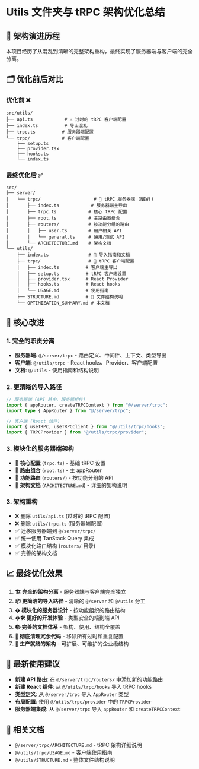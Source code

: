 # Utils 文件夹与 tRPC 架构优化总结

## 🎯 架构演进历程

本项目经历了从混乱到清晰的完整架构重构，最终实现了服务器端与客户端的完全分离。

## 🗂️ 优化前后对比

### 优化前 ❌

```
src/utils/
├── api.ts            # ⚠️ 过时的 tRPC 客户端配置
├── index.ts          # 导出混乱
├── trpc.ts          # 服务器端配置
└── trpc/            # 客户端配置
    ├── setup.ts
    ├── provider.tsx
    ├── hooks.ts
    └── index.ts
```

### 最终优化后 ✅

```
src/
├── server/
│   └── trpc/                    # 🎯 tRPC 服务器端 (NEW!)
│       ├── index.ts            # 服务器端主导出
│       ├── trpc.ts            # 核心 tRPC 配置
│       ├── root.ts            # 主路由器组合
│       ├── routers/           # 按功能分组的路由
│       │   ├── user.ts        # 用户相关 API
│       │   └── general.ts     # 通用/测试 API
│       └── ARCHITECTURE.md    # 架构文档
└── utils/
    ├── index.ts               # 📖 导入指南和文档
    ├── trpc/                  # 📱 tRPC 客户端配置
    │   ├── index.ts          # 客户端主导出
    │   ├── setup.ts          # tRPC 客户端设置
    │   ├── provider.tsx      # React Provider
    │   ├── hooks.ts          # React hooks
    │   └── USAGE.md          # 使用指南
    ├── STRUCTURE.md          # 📖 文件结构说明
    └── OPTIMIZATION_SUMMARY.md # 本文档
```

## 🎯 核心改进

### 1. **完全的职责分离**

- **服务器端**: `@/server/trpc` - 路由定义、中间件、上下文、类型导出
- **客户端**: `@/utils/trpc` - React hooks、Provider、客户端配置
- **文档**: `@/utils` - 使用指南和结构说明

### 2. **更清晰的导入路径**

```typescript
// 服务器端 (API 路由、服务器组件)
import { appRouter, createTRPCContext } from "@/server/trpc";
import type { AppRouter } from "@/server/trpc";

// 客户端 (React 组件)
import { useTRPC, useTRPCClient } from "@/utils/trpc/hooks";
import { TRPCProvider } from "@/utils/trpc/provider";
```

### 3. **模块化的服务器端架构**

- 🎯 **核心配置** (`trpc.ts`) - 基础 tRPC 设置
- 🔗 **路由组合** (`root.ts`) - 主 appRouter
- 📂 **功能路由** (`routers/`) - 按功能分组的 API
- 📖 **架构文档** (`ARCHITECTURE.md`) - 详细的架构说明

### 3. **架构重构**

- ❌ 删除 `utils/api.ts` (过时的 tRPC 配置)
- ❌ 删除 `utils/trpc.ts` (服务器端配置)
- ✅ 迁移服务器端到 `@/server/trpc/`
- ✅ 统一使用 TanStack Query 集成
- ✅ 模块化路由结构 (`routers/` 目录)
- ✅ 完善的架构文档

## 📈 最终优化效果

1. **🏗️ 完全的架构分离** - 服务器端与客户端完全独立
2. **📦 更简洁的导入路径** - 清晰的 `@/server` 和 `@/utils` 分工
3. **� 模块化的服务器设计** - 按功能组织的路由结构
4. **�🛠️ 更好的开发体验** - 类型安全的端到端 API
5. **📚 完善的文档体系** - 架构、使用、结构全覆盖
6. **🧹 彻底清理冗余代码** - 移除所有过时和重复配置
7. **🚀 生产就绪的架构** - 可扩展、可维护的企业级结构

## 🚀 最新使用建议

- **新建 API 路由**: 在 `@/server/trpc/routers/` 中添加新的功能路由
- **新建 React 组件**: 从 `@/utils/trpc/hooks` 导入 tRPC hooks
- **类型定义**: 从 `@/server/trpc` 导入 `AppRouter` 类型
- **布局配置**: 使用 `@/utils/trpc/provider` 中的 `TRPCProvider`
- **服务器端集成**: 从 `@/server/trpc` 导入 `appRouter` 和 `createTRPCContext`

## 📖 相关文档

- `@/server/trpc/ARCHITECTURE.md` - tRPC 架构详细说明
- `@/utils/trpc/USAGE.md` - 客户端使用指南
- `@/utils/STRUCTURE.md` - 整体文件结构说明
